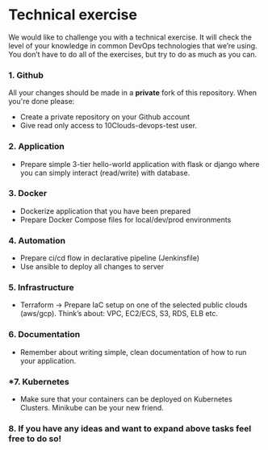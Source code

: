 # Technical exercise	

We would like to challenge you with a technical exercise. It will check the level of your knowledge in common DevOps technologies that we’re using. You don’t have to do all of the exercises, but try to do as much as you can.

### 1. Github
All your changes should be made in a **private** fork of this repository. When you're done please:
* Create a private repository on your Github account
* Give read only access to 10Clouds-devops-test user.

### 2. Application
* Prepare simple 3-tier hello-world application with flask or django where you can simply interact (read/write) with database.

### 3. Docker
* Dockerize application that you have been prepared
* Prepare Docker Compose files for local/dev/prod environments

### 4. Automation
* Prepare ci/cd flow in declarative pipeline (Jenkinsfile) 
* Use ansible to deploy all changes to server

### 5. Infrastructure
* Terraform → Prepare IaC setup on one of the selected public clouds (aws/gcp). Think’s about: VPC, EC2/ECS, S3, RDS, ELB etc.

### 6. Documentation
* Remember about writing simple, clean documentation of how to run your application.

### *7. Kubernetes
* Make sure that your containers can be deployed on Kubernetes Clusters. Minikube can be your new friend.

### 8. If you have any ideas and want to expand above tasks feel free to do so! 
